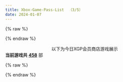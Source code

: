 ```yaml
---
title: Xbox-Game-Pass-List  （3/5）
date: 2024-01-07
---
```

{% raw %}
<style>
    .table-container {
    overflow: none;
  }
  table {
    border-collapse: collapse;
    border-spacing: 0;
    font-size: 0.875em;
    margin: 0 0 0 0;
  }
  tbody tr:nth-of-type(odd) {
    background: var(--table-row-odd-bg-color);
  }
  tbody tr:hover {
    background: var(--table-row-hover-bg-color);
  }
  caption,
  th,
  td {
    font-weight: normal;
    padding: none;
    text-align: left;
    vertical-align: middle;
  }
  th,
  td {
    border: 0;
    border-bottom: none;
  }
  th {
    font-weight: 700px;
    padding-bottom: none;
  }
  td {
    border-bottom-width: none;
  }
  .title_main_r {
    background: #333;
    width: 400px;
    height: 80px;
    padding: 0px;
  }
  .title_cn_r {
    color: #f0f0f0;
    text-align: left;
    font-weight: bold;
    font-size: 32px;
    line-height: 32px;
    padding-top: 5px;
    padding-left: 7px;
  }
  .type_a_r {
    width: 100px;
    height: 40px;
    text-align: center;
    background: #ce0000;
    color: #f0f0f0;
    font-size: 18px;
    line-height: 32px;
    padding: 0px;
  }
  .type_tag_r1 {
    width: 100px;
    text-align: center;
    background: #c0c0c0;
    color: #003;
    font-size: 12px;
    line-height: 18px;
    padding: 0px;
  }
  .staff_r1 {
    width: 250px;
    text-align: left;
    vertical-align: top;
    font-size: 16px;
    line-height: 18px;
    padding: 0px;
    padding-top: 5px;
    padding-left: 5px;
  }
  .cast_r {
    width: 500px;
    text-align: left;
    vertical-align: top;
    font-size: 16px;
    line-height: 18px;
    padding: 0px;
    padding-top: 5px;
    padding-left: 0px;
    max-height: 1000px; /* 设置最大高度 */
    overflow: hidden; /* 隐藏溢出部分 */
    text-overflow: ellipsis; /* 显示省略号 */
    display: -webkit-box;
    -webkit-line-clamp: 10; /* 显示的行数 */
    -webkit-box-orient: vertical;
  }
  .link_a_r {
    width: 100px;
    text-align: center;
    vertical-align: middle;
    font-size: 16px;
    line-height: 24px;
    padding: 0px;
  }
</style>

{% endraw %}

<span style="display:block;text-align:center;">以下为今日XGP会员商店游戏展示</span>
**当前游戏共** **<u>458</u>** 部

<div class="card"></div>

{% raw %}
<script>
    document.addEventListener('DOMContentLoaded', () => {
    const jsonDataUrl = '/data/game.json';
    const cardContainer = document.querySelector('.card');

    fetch(jsonDataUrl)
        .then(response => {
            if (!response.ok) {
                throw new Error(`HTTP error! Status: ${response.status}`);
            }
            return response.json();
        })
        .then(data => {
            // 分页显示，假设每页显示100个
            const itemsPerPage = 100;
            const totalItems = data.length;

            // 计算总页数
            const totalPages = Math.ceil(totalItems / itemsPerPage);

            // 模拟当前页面
            const currentPage = 3;

            // 计算起始和结束位置
            const startIndex = (currentPage - 1) * itemsPerPage;
            const endIndex = Math.min(currentPage * itemsPerPage, totalItems);

            // 获取当前页面的数据
            const dataToRender = data.slice(startIndex, endIndex);
            // 遍历数据，为每个对象调用 renderCard 函数
            dataToRender.forEach(item => {
                renderCard(item);
            });
        })
        .catch(error => {
            console.error('Error fetching JSON:', error);
        });



    // 生成 HTML 片段的函数
    function renderCard(jsonData) {
            const cardHTML = `
                <div style="clear: both;"></div>
                <div style="float:left">
                    <a class="fancybox fancybox.image" href="${jsonData.images.Poster[0]+"?w=180"}" itemscope="" itemtype="http://schema.org/ImageObject" itemprop="url" data-fancybox="default" rel="default">
                    <img width="180px" src="${jsonData.images.Poster[0]+"?w=180"}" referrerpolicy="no-referrer">
                    </a>
                </a>
                </div>
                <div>
                    <div class="table-container">
                        <table width="600px">
                            <tbody>
                                <tr>
                                    <td class="title_main_r" colspan="2" rowspan="2">
                                        <p class="title_cn_r">${jsonData.productTitle}</p>
                                    </td>
                                    <td class="type_a_r">游戏类型</td>
                                </tr>
                                <tr>
                                    <td class="type_tag_r1">${jsonData.categories[0]}</td>
                                </tr>
                                <tr>
                                    <td rowspan="2" class="staff_r1">
                                        <span style="line-height: 2;">开发商: ${jsonData.developerName}</span><br>
                                        <span style="line-height: 2;">发行商: ${jsonData.publisherName}</span><br>
                                        <span style="line-height: 2;">发行日期: ${jsonData.releaseDate}</span><br>
                                        <span style="line-height: 2;">用户评分: ${jsonData.userRating}</span><br>
                                        <span style="line-height: 2;">售价: ${jsonData.pricing.ListPrice} ${jsonData.pricing.currencyCode}</span><br>
                                    </td>
                                    <td rowspan="2" class="cast_r">
                                        ${jsonData.productDescription}
                                    </td>
                                    <td class="link_a_r">
                                        <a href="${jsonData.storePage}" target="_blank">商店页面</a><br>
                                    </td>
                                </tr>
                            </tbody>
                        </table>
                    </div>
                </div>
            `;

            // 将生成的 HTML 添加到页面中的某个元素
    cardContainer.innerHTML += cardHTML;
    }
})

</script>
{% endraw %}